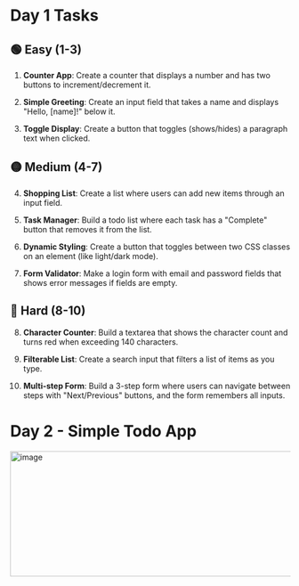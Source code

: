 # Day 1 Tasks

## 🟢 Easy (1-3)
1. **Counter App**: Create a counter that displays a number and has two buttons to increment/decrement it.

2. **Simple Greeting**: Create an input field that takes a name and displays "Hello, [name]!" below it.

3. **Toggle Display**: Create a button that toggles (shows/hides) a paragraph text when clicked.

## 🟡 Medium (4-7)
4. **Shopping List**: Create a list where users can add new items through an input field.

5. **Task Manager**: Build a todo list where each task has a "Complete" button that removes it from the list.

6. **Dynamic Styling**: Create a button that toggles between two CSS classes on an element (like light/dark mode).

7. **Form Validator**: Make a login form with email and password fields that shows error messages if fields are empty.

## 🔴 Hard (8-10)
8. **Character Counter**: Build a textarea that shows the character count and turns red when exceeding 140 characters.

9. **Filterable List**: Create a search input that filters a list of items as you type.

10. **Multi-step Form**: Build a 3-step form where users can navigate between steps with "Next/Previous" buttons, and the form remembers all inputs.

# Day 2 - Simple Todo App
<img width="655" height="225" alt="image" src="https://github.com/user-attachments/assets/bfb5800d-05c1-4aa3-a6ad-272b2134a902" />

